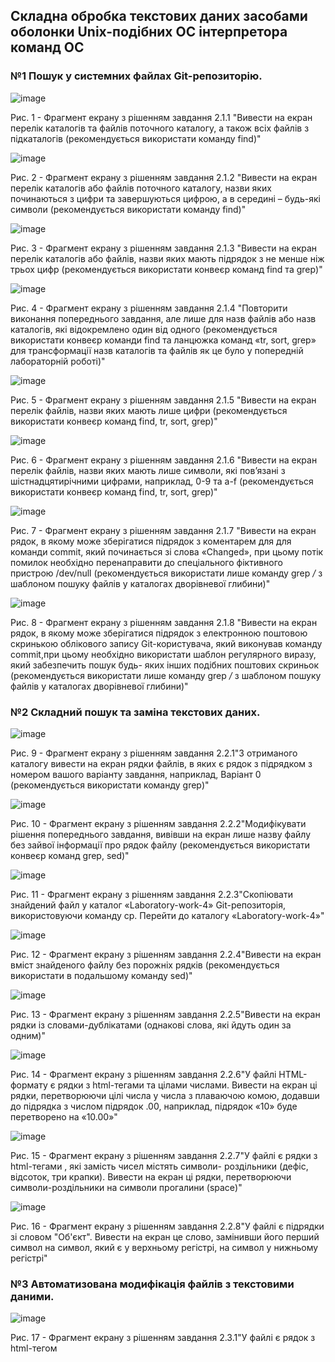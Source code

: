## Складна обробка текстових даних засобами оболонки Unix-подібних ОС інтерпретора команд ОС

### №1 Пошук у системних файлах Git-репозиторію.

![image](https://user-images.githubusercontent.com/127392217/229871341-c1597130-d7e4-48e8-b7dc-2f27c94dfb45.jpg)

 Рис. 1 - Фрагмент екрану з рішенням завдання 2.1.1 "Вивести на екран перелік каталогів та файлів поточного каталогу, а також всіх файлів з підкаталогів (рекомендується використати команду find)"

![image](https://user-images.githubusercontent.com/127392217/229871357-08f3ecbc-3024-4c67-83e2-d071a436e59f.jpg)

 Рис. 2 - Фрагмент екрану з рішенням завдання 2.1.2 "Вивести на екран перелік каталогів або файлів поточного каталогу, назви яких починаються з цифри та завершуються цифрою, а в середині – будь-які символи (рекомендується використати команду find)"

![image](https://user-images.githubusercontent.com/127392217/229871377-e934daf8-e9a5-481e-a867-ef29b700cf98.jpg)

 Рис. 3 - Фрагмент екрану з рішенням завдання 2.1.3 "Вивести на екран перелік каталогів або файлів, назви яких мають підрядок з не менше ніж трьох цифр (рекомендується використати конвеєр команд find та grep)"

![image](https://user-images.githubusercontent.com/127392217/229871406-4d14f85b-cbdf-4bf4-937e-4c4765a02e95.jpg)

 Рис. 4 - Фрагмент екрану з рішенням завдання 2.1.4 "Повторити виконання попереднього завдання, але лише для назв файлів або назв каталогів, які відокремлено один від одного (рекомендується використати конвеєр команди find та ланцюжка команд «tr, sort, grep» для трансформації назв каталогів та файлів як це було у попередній лабораторній роботі)"

![image](https://user-images.githubusercontent.com/127392217/229871449-370cd083-bb4f-4165-904a-63a949b6e8a2.jpg)

 Рис. 5 - Фрагмент екрану з рішенням завдання 2.1.5 "Вивести на екран перелік файлів, назви яких мають лише цифри (рекомендується використати конвеєр команд find, tr, sort, grep)"

![image](https://user-images.githubusercontent.com/127392217/229871487-034c873e-2f3b-44bd-809c-632cd5b083f9.jpg)

 Рис. 6 - Фрагмент екрану з рішенням завдання 2.1.6 "Вивести на екран перелік файлів, назви яких мають лише символи, які пов’язані з шістнадцятирічними цифрами, наприклад, 0-9 та a-f (рекомендується використати конвеєр команд find, tr, sort, grep)"

![image](https://user-images.githubusercontent.com/127392217/229871496-4f760970-9e81-4fbb-b9f2-28a8db4a156f.jpg)

 Рис. 7 - Фрагмент екрану з рішенням завдання 2.1.7 "Вивести на екран рядок, в якому може зберігатися підрядок з коментарем для для команди commit, який починається зі слова «Changed», при цьому потік помилок необхідно перенаправити до спеціального фіктивного пристрою /dev/null (рекомендується використати лише команду grep */* з шаблоном пошуку файлів у каталогах дворівневої глибини)"
 
![image](https://user-images.githubusercontent.com/127392217/229871518-d697743b-8de5-477a-bb04-61c3bd32dc8d.jpg)

 Рис. 8 - Фрагмент екрану з рішенням завдання 2.1.8 "Вивести на екран рядок, в якому може зберігатися підрядок з електронною поштовою скринькою облікового запису Git-користувача, який виконував команду commit,при цьому необхідно використати шаблон регулярного виразу, який забезпечить  пошук будь- яких інших подібних поштових скриньок (рекомендується використати лише команду grep */* з шаблоном пошуку файлів у каталогах дворівневої глибини)"

### №2 Складний пошук та заміна текстових даних.

![image](https://user-images.githubusercontent.com/127392217/229873703-f6808f20-60f1-4056-ad69-7b1877282d0b.jpg)

Рис. 9 - Фрагмент екрану з рішенням завдання 2.2.1"З отриманого каталогу вивести на екран рядки файлів, в яких є рядок з підрядком з номером вашого варіанту завдання, наприклад, Варіант 0 (рекомендується використати команду grep)"

![image](https://user-images.githubusercontent.com/127392217/229873721-db7aa9ca-b48d-4a89-b634-39cb921c9bcf.jpg)

Рис. 10 - Фрагмент екрану з рішенням завдання 2.2.2"Модифікувати рішення попереднього завдання, вивівши на екран лише назву файлу без зайвої інформації про рядок файлу (рекомендується використати конвеєр команд grep, sed)"

![image](https://user-images.githubusercontent.com/127392217/229873757-92a7b32c-67a9-45f7-bcce-d82b1e409141.jpg)

Рис. 11 - Фрагмент екрану з рішенням завдання 2.2.3"Скопіювати знайдений файл у каталог «Laboratory-work-4» Git-репозиторія, використовуючи команду cp. Перейти до каталогу «Laboratory-work-4»"

![image](https://user-images.githubusercontent.com/127392217/229873783-cdd23880-0a18-4da3-acc2-c629513db8ae.jpg)

Рис. 12 - Фрагмент екрану з рішенням завдання 2.2.4"Вивести на екран вміст знайденого файлу без порожніх рядків (рекомендується використати в подальшому команду sed)"

![image](https://user-images.githubusercontent.com/127392217/229873814-a4d3b459-dd50-4a9f-8073-1badfee3e696.jpg)

Рис. 13 - Фрагмент екрану з рішенням завдання 2.2.5"Вивести на екран рядки із словами-дублікатами (однакові слова, які йдуть один за одним)"

![image](https://user-images.githubusercontent.com/127392217/229873885-8246ac37-47a6-4614-92bd-c83ad17f3181.jpg)

Рис. 14 - Фрагмент екрану з рішенням завдання 2.2.6"У файлі HTML-формату є рядки з html-тегами <td> та цілами числами. Вивести на екран ці рядки, перетворюючи цілі числа у числа з плаваючою комою, додавши до підрядка з числом підрядок .00, наприклад, підрядок «10» буде перетворено на «10.00»"

![image](https://user-images.githubusercontent.com/127392217/229873845-e32b0d62-5ad4-4932-aa56-9fa0c18a66a2.jpg)

Рис. 15 - Фрагмент екрану з рішенням завдання 2.2.7"У файлі є рядки з html-тегами <td>, які замість чисел містять символи-
роздільники (дефіс, відсоток, три крапки). Вивести на екран ці рядки, перетворюючи символи-роздільники на символи прогалини (space)"

![image](https://user-images.githubusercontent.com/127392217/229873910-48a265e8-7a31-46bc-8f05-d6b7dfc06195.jpg)

Рис. 16 - Фрагмент екрану з рішенням завдання 2.2.8"У файлі є підрядки зі словом "Об'єкт". Вивести на екран це слово, замінивши
його перший символ на символ, який є у верхньому регістрі, на символ у нижньому регістрі"

### №3 Автоматизована модифікація файлів з текстовими даними.

![image](https://user-images.githubusercontent.com/127392217/229875547-df6842e9-5f52-4531-9afd-fa84dc54e522.jpg)

Рис. 17 - Фрагмент екрану з рішенням завдання 2.3.1"У файлі є рядок з html-тегом <title>. Видалити з цього рядка цифри, які розміщено наприкінці рядка"

![image](https://user-images.githubusercontent.com/127392217/229875558-5d8aa790-a7e9-4aa2-b9d2-66b6c42db606.jpg)

Рис. 18 - Фрагмент екрану з рішенням завдання 2.3.2"У файлі є рядок з html-тегом <title>. Додати після цього рядка новий рядок, який містить наступне: "h1Таблиця оновлено автоматично. Автор - ПІБ, група /h1" (рекомендується додати за номером, який заздалегіть визначено попердньою командою sed наприклад, після 4-го рядку)"

![image](https://user-images.githubusercontent.com/127392217/229875572-0232cec8-26df-4d20-ba6c-3294827e45c7.jpg)

Рис. 19 - Фрагмент екрану з рішенням завдання 2.3.3"Видалити з файлу всі порожні рядки"

![image](https://user-images.githubusercontent.com/127392217/229875598-07566947-1517-40a9-858e-8c2fd77cfcaf.jpg)

Рис. 20 - Фрагмент екрану з рішенням завдання 2.3.4"Видалити з файлу слова-дублікати"

![image](https://user-images.githubusercontent.com/127392217/229875629-3132d6ac-b9a6-4885-9393-9f309b23dfad.jpg)

Рис. 21 - Фрагмент екрану з рішенням завдання 2.3.5"Об’єднати команди SED, створені у попередніх завданнях, в окремий текстовий файл з назвою за шаблоном surname.sed, де surname – ваше прізвище латинськими літерами. Виконати утиліту SED з читанням команд зі створенного файлу"
